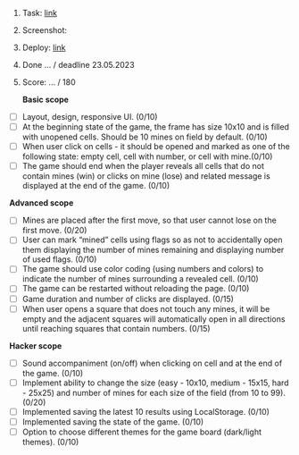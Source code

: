 1. Task: [link](https://github.com/)
2. Screenshot:
3. Deploy: [link](https://github.com/)

4. Done ... / deadline 23.05.2023
5. Score: ... / 180

   **Basic scope**

- [ ] Layout, design, responsive UI. (0/10)
- [ ] At the beginning state of the game, the frame has size 10x10 and is filled with unopened cells. Should be 10 mines on field by default. (0/10)
- [ ] When user click on cells - it should be opened and marked as one of the following state: empty cell, cell with number, or cell with mine.(0/10)
- [ ] The game should end when the player reveals all cells that do not contain mines (win) or clicks on mine (lose) and related message is displayed at the end of the game. (0/10)

**Advanced scope**

- [ ] Mines are placed after the first move, so that user cannot lose on the first move. (0/20)
- [ ] User can mark “mined” cells using flags so as not to accidentally open them displaying the number of mines remaining and displaying number of used flags. (0/10)
- [ ] The game should use color coding (using numbers and colors) to indicate the number of mines surrounding a revealed cell. (0/10)
- [ ] The game can be restarted without reloading the page. (0/10)
- [ ] Game duration and number of clicks are displayed. (0/15)
- [ ] When user opens a square that does not touch any mines, it will be empty and the adjacent squares will automatically open in all directions until reaching squares that contain numbers. (0/15)

**Hacker scope**

- [ ] Sound accompaniment (on/off) when clicking on cell and at the end of the game. (0/10)
- [ ] Implement ability to change the size (easy - 10x10, medium - 15x15, hard - 25x25) and number of mines for each size of the field (from 10 to 99). (0/20)
- [ ] Implemented saving the latest 10 results using LocalStorage. (0/10)
- [ ] Implemented saving the state of the game. (0/10)
- [ ] Option to choose different themes for the game board (dark/light themes). (0/10)
